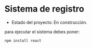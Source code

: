 <h1>Sistema de registro</h1>


- Estado del proyecto: En construcción.


para ejecutar el sistema debes poner:

```npm install react```
